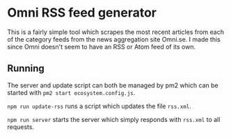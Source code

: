 # Omni RSS feed generator

This is a fairly simple tool which scrapes the most recent articles from each of the category feeds from the news aggregation site Omni.se.
I made this since Omni doesn't seem to have an RSS or Atom feed of its own.

## Running

The server and update script can both be managed by pm2 which can be started with `pm2 start ecosystem.config.js`.

`npm run update-rss` runs a script which updates the file `rss.xml`.

`npm run server` starts the server which simply responds with `rss.xml` to all requests.
